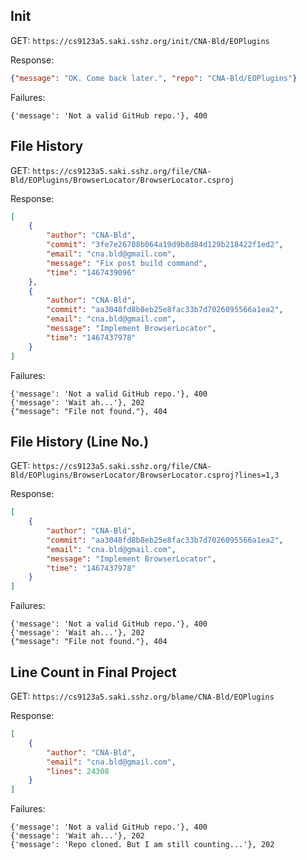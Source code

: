 ## Init

GET: `https://cs9123a5.saki.sshz.org/init/CNA-Bld/EOPlugins`

Response:

```json
{"message": "OK. Come back later.", "repo": "CNA-Bld/EOPlugins"}
```

Failures:

```
{'message': 'Not a valid GitHub repo.'}, 400
```

## File History

GET: `https://cs9123a5.saki.sshz.org/file/CNA-Bld/EOPlugins/BrowserLocator/BrowserLocator.csproj`

Response:

```json
[
    {
        "author": "CNA-Bld",
        "commit": "3fe7e26708b064a19d9b8d84d129b218422f1ed2",
        "email": "cna.bld@gmail.com",
        "message": "Fix post build command",
        "time": "1467439096"
    },
    {
        "author": "CNA-Bld",
        "commit": "aa3048fd8b8eb25e8fac33b7d7026095566a1ea2",
        "email": "cna.bld@gmail.com",
        "message": "Implement BrowserLocator",
        "time": "1467437978"
    }
]
```

Failures:

```
{'message': 'Not a valid GitHub repo.'}, 400
{'message': 'Wait ah...'}, 202
{"message": "File not found."}, 404
```

## File History (Line No.)

GET: `https://cs9123a5.saki.sshz.org/file/CNA-Bld/EOPlugins/BrowserLocator/BrowserLocator.csproj?lines=1,3`

Response:

```json
[
    {
        "author": "CNA-Bld",
        "commit": "aa3048fd8b8eb25e8fac33b7d7026095566a1ea2",
        "email": "cna.bld@gmail.com",
        "message": "Implement BrowserLocator",
        "time": "1467437978"
    }
]
```

Failures:

```
{'message': 'Not a valid GitHub repo.'}, 400
{'message': 'Wait ah...'}, 202
{"message": "File not found."}, 404
```

## Line Count in Final Project

GET: `https://cs9123a5.saki.sshz.org/blame/CNA-Bld/EOPlugins`

Response:

```json
[
    {
        "author": "CNA-Bld",
        "email": "cna.bld@gmail.com",
        "lines": 24308
    }
]
```

Failures:

```
{'message': 'Not a valid GitHub repo.'}, 400
{'message': 'Wait ah...'}, 202
{'message': 'Repo cloned. But I am still counting...'}, 202
```
